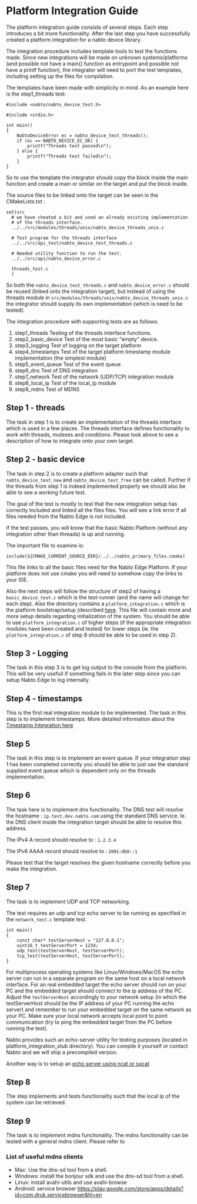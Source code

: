 
# Platform Integration Guide

The platform integration guide consists of several steps. Each step
introduces a bit more functionality. After the last step you have
successfully created a platform integration for a nabto device
library.

The integration procedure includes template tools to test the functions made. Since new integrations will be made on unknown systems/platforms (and possible not have a main() function as entrypoint and possible not have a printf function), the integrator will need to port the test templates, including setting up the files for compilation. 

The templates have been made with simplicity in mind. As an example here is the step1_threads test:

```
#include <nabto/nabto_device_test.h>

#include <stdio.h>

int main()
{
    NabtoDeviceError ec = nabto_device_test_threads();
    if (ec == NABTO_DEVICE_EC_OK) {
        printf("Threads test passed\n");
    } else {
        printf("Threads test failed\n");
    }
}
```

So to use the template the integrator should copy the block inside the main function and create a main or similar on the target and put the block inside.  

The source files to be linked onto the target can be seen in the CMakeLists.txt :

```
set(src
  # we have cheated a bit and used an already existing implementation
  # of the threads interface.
  ../../src/modules/threads/unix/nabto_device_threads_unix.c

  # Test program for the threads interface
  ../../src/api_test/nabto_device_test_threads.c

  # Needed utility function to run the test.
  ../../src/api/nabto_device_error.c

  threads_test.c
  )
```

So both the `nabto_device_test_threads.c` and `nabto_device_error.c` should be reused (linked onto the integration target), but instead of using the threads module in `src/modules/threads/unix/nabto_device_threads_unix.c` the integrator should supply its own implementation (which is need to be tested).


The integration procedure with supporting tests are as follows:


1. step1_threads
   Testing of the threads interface functions.
2. step2_basic_device
   Test of the most basic "empty" device.  
3. step3_logging
   Test of logging on the target platform
4. step4_timestamps
   Test of the target platform timestamp module implementation (the simplest module)
5. step5_event_queue
   Test of the event queue
6. step6_dns
   Test of DNS integration
7. step7_network
   Test of the network (UDP/TCP) integration module
8. step8_local_ip
   Test of the local_ip module
9. step9_mdns
   Test of MDNS



## Step 1 - threads

The task in step 1 is to create an implementation of the threads
interface which is used in a few places. The threads interface defines
functionality to work with threads, mutexes and conditions.
Please look above to see a description of how to integrate onto your own target.

## Step 2 - basic device

The task in step 2 is to create a platform adapter such that
`nabto_device_test_new` and `nabto_device_test_free` can be
called. Further if the threads from step 1 is indeed implemented
properly we should also be able to see a working future test.

The goal of the test is mostly to test that the new integration setup has correctly included and linked all the files files.
You will see a link error if all files needed from the Nabto Edge is not included.

If the test passes, you will know that the basic Nabto Platform (without any integration other than threads) is up and running.

The important file to examine is:

```include(${CMAKE_CURRENT_SOURCE_DIR}/../../nabto_primary_files.cmake)```

This file links to all the basic files need for the Nabto Edge Platform. If your platform does not use cmake you will need to somehow copy the links to your IDE.

Also the next steps will follow the structure of step2 of having a `basic_device_test.c` which is the test-runner (and the name will change for each step). Also the directory contains a `platform_integration.c` which is the platform bootstrap/setup (described [here](../doc/platform_integration_howto.md#apinabto_device_platformh). This file will contain more and more setup details regarding initialization of the system. You should be able to use `platform_integration.c` of higher steps (if the appropriate integration modules have been created and tested) for lower steps (ie. the `platform_integration.c` of step 8 should be able to be used in step 2).


## Step 3 - Logging

The task in this step 3 is to get log output to the console from the
platform. This will be very usefull if something fails in the later step since you can setup Nabto Edge to log internally.

## Step 4 - timestamps

This is the first real integration module to be implemented.
The task in this step is to implement timestamps.
More detailed information about the [Timestamp Integration here](../doc/platform_integration_howto.md#example-of-a-simple-module---struct-np_timestamp_functions)



## Step 5

The task in this step is to implement an event queue.
If your integration step 1 has been completed correctly you should be able to just use the standard supplied event queue which is dependent only on the threads implementation.


## Step 6

The task here is to implement dns functionality.
The DNS test will resolve the hostname : `ip.test.dev.nabto.com` using the standard DNS service.
Ie. the DNS client inside the integration target should be able to resolve this address.

The IPv4 A record should resolve to : `1.2.3.4`

The IPv6 AAAA record should resolve to : `2001:db8::1`

Please test that the target resolves the given hostname correctly before you make the integration.

## Step 7

The task is to implement UDP and TCP networking. 

The test requires an udp and tcp echo server to be running as specified in the `network_test.c` template test.

```
int main()
{
    const char* testServerHost = "127.0.0.1";
    uint16_t testServerPort = 1234;
    udp_test(testServerHost, testServerPort);
    tcp_test(testServerHost, testServerPort);
}
```

For multiprocess operating systems like Linux/Windows/MacOS the echo server can run in a separate program on the same host on a local network interface. For an real embedded target the echo server should run on your PC and the embedded target should connect to the ip address of the PC.
Adjust the `testServerHost` accordingly to your network setup (in which the testServerHost should be the IP address of your PC running the echo server) and remember to run your embedded target on the same network as your PC. Make sure your local network accepts local point to point communication (try to ping the embedded target from the PC before running the test).

Nabto provides such an echo-server utility for testing purposes (located in platform_integration_stub directory). You can compile it yourself or contact Nabto and we will ship a precompiled version.

Another way is to setup an [echo server using ncat or socat](https://serverfault.com/questions/346481/echo-server-with-netcat-or-socat)


## Step 8

The step implements and tests functionality such that the local ip of the
system can be retrieved.

## Step 9

The task is to implement mdns functionality. The mdns functionality
can be tested with a general mdns client. Please refer to [](/doc/platform_integration_howto.md#mdns---struct-np_mdns_functions)


### List of useful mdns clients

  * Mac: Use the dns-sd tool from a shell.
  * Windows: install the bonjour sdk and use the dns-sd tool from a shell.
  * Linux: install avahi-utils and use avahi-browse
  * Android: service browser https://play.google.com/store/apps/details?id=com.druk.servicebrowser&hl=en
